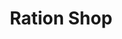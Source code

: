 ---
title: "Ration Shop"
url: /maravanthuruthu/ration-shop-toll-palamkadvu-rd/
shop: convenience
---